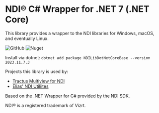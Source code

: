 # NDI® C# Wrapper for .NET 7 (.NET Core)

This library provides a wrapper to the NDI libraries for Windows, macOS, and eventually Linux.

![GitHub](https://img.shields.io/github/license/eliaspuurunen/NdiLibDotNetCoreBase) ![Nuget](https://img.shields.io/nuget/v/NDILibDotNetCoreBase)

Install via dotnet:
`dotnet add package NDILibDotNetCoreBase --version 2023.11.7.3`

Projects this library is used by:
- [Tractus Multiview for NDI](https://multiviewforndi.com/)
- [Elias' NDI Utiliites](https://agfinn.gumroad.com/)

Based on the .NET Wrapper for C# provided by the NDI SDK.

NDI® is a registered trademark of Vizrt.
